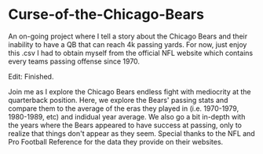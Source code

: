 # Curse-of-the-Chicago-Bears
An on-going project where I tell a story about the Chicago Bears and their inability to have a QB that can reach 4k passing yards. For now, just enjoy this .csv I had to obtain myself from the official NFL website which contains every teams passing offense since 1970.

Edit: Finished.

Join me as I explore the Chicago Bears endless fight with mediocrity at the quarterback position. Here, we explore the Bears' passing stats and compare them to the
average of the eras they played in (i.e. 1970-1979, 1980-1989, etc) and indidual year average. We also go a bit in-depth with the years where the Bears appeared to
have success at passing, only to realize that things don't appear as they seem. Special thanks to the NFL and Pro Football Reference for the data they provide
on their websites.

